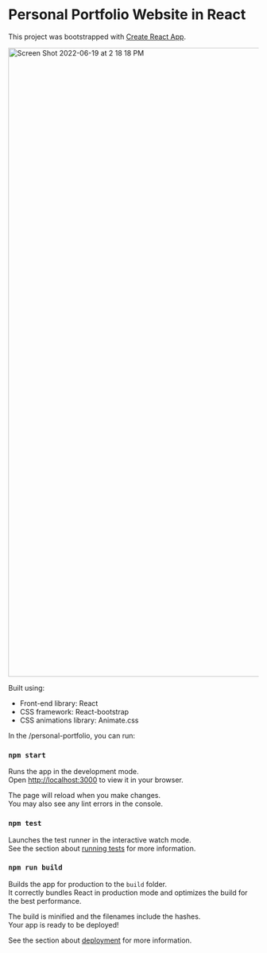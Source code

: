 # Personal Portfolio Website in React

This project was bootstrapped with [Create React App](https://github.com/sahana-koppad/My_Portfolio).

<img width="1266" alt="Screen Shot 2022-06-19 at 2 18 18 PM" src="C:\Users\Chetan\Desktop\Downloads\web-dev-projects-main\web-dev-projects-main\personal-portfolio\src\assets\img\Portfolio.png
">

Built using:

- Front-end library: React
- CSS framework: React-bootstrap
- CSS animations library: Animate.css

In the /personal-portfolio, you can run:

### `npm start`

Runs the app in the development mode.\
Open [http://localhost:3000](http://localhost:3000) to view it in your browser.

The page will reload when you make changes.\
You may also see any lint errors in the console.

### `npm test`

Launches the test runner in the interactive watch mode.\
See the section about [running tests](https://facebook.github.io/create-react-app/docs/running-tests) for more information.

### `npm run build`

Builds the app for production to the `build` folder.\
It correctly bundles React in production mode and optimizes the build for the best performance.

The build is minified and the filenames include the hashes.\
Your app is ready to be deployed!

See the section about [deployment](https://facebook.github.io/create-react-app/docs/deployment) for more information.
